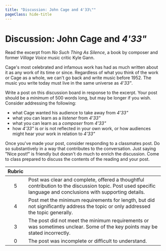 ```yaml
---
title: "Discussion: John Cage and 4'33\""
pageClass: hide-title
---
```


# Discussion: John Cage and _4\'33\"_

Read the excerpt from _No Such Thing As Silence_, a book by composer and former _Village Voice_ music critic Kyle Gann.

Cage's most celebrated and infamous work has had as much written about it as any work of its time or since. Regardless of what you think of the work or Cage as a whole, we can't go back and write music before 1952. The music you write today must live in the same universe as _4\'33\"_.

Write a post on this discussion board in response to the excerpt. Your post should be a _minimum_ of 500 words long, but may be longer if you wish. Consider addressing the following:

- what Cage wanted his audience to take away from _4\'33\"_
- what you can learn as a _listener_ from _4\'33\"_
- what you can learn as a _composer_ from _4\'33\"_
- how _4\'33\"_ is or is not reflected in your own work, or how audiences might hear your work in relation to _4\'33\"_

Once you've made your post, consider responding to a classmates post. Do so substantively in a way that contributes to the conversation. Just saying "Nice post!" is friendly but doesn't do much to enrich the discussion. Come to class prepared to discuss the contents of the reading and your post.

| Rubric ||
| :---: | --- |
| 5 | Post was clear and complete, offered a thoughtful contribution to the discussion topic. Post used specific language and conclusions with supporting details. |
| 4 | Post met the minimum requirements for length, but did not significantly address the topic or only addressed the topic generally. |
| 3 | The post did not meet the minimum requirements or was sometimes unclear. Some of the key points may be stated incorrectly.  |
| 0 | The post was incomplete or difficult to understand. |
